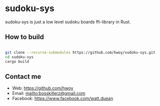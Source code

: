 # sudoku-sys

sudoku-sys is just a low level sudoku boards ffi-library in Rust.

## How to build

```sh

git clone --recurse-submodules https://github.com/hwoy/sudoku-sys.git
cd sudoku-sys
cargo build

```


## Contact me

- Web: <https://github.com/hwoy>
- Email: <mailto:bosskillerz@gmail.com>
- Facebook: <https://www.facebook.com/watt.duean>


